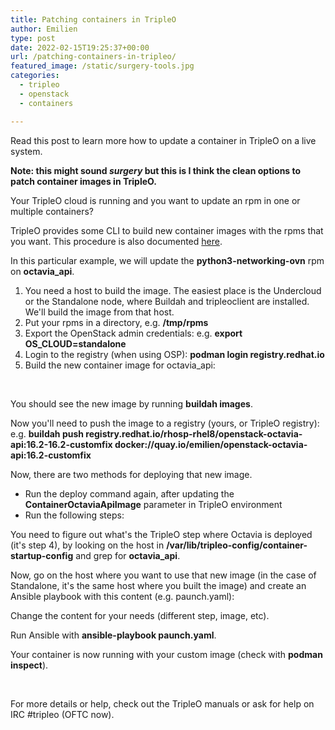 ```yaml
---
title: Patching containers in TripleO
author: Emilien
type: post
date: 2022-02-15T19:25:37+00:00
url: /patching-containers-in-tripleo/
featured_image: /static/surgery-tools.jpg
categories:
  - tripleo
  - openstack
  - containers

---
```

Read this post to learn more how to update a container in TripleO on a live system.

<!--more-->

**Note: this might sound _surgery_ but this is I think the clean options to patch container images in TripleO.**

Your TripleO cloud is running and you want to update an rpm in one or multiple containers?

TripleO provides some CLI to build new container images with the rpms that you want. This procedure is also documented [here][1].

In this particular example, we will update the **python3-networking-ovn** rpm on **octavia_api**.

  1. You need a host to build the image. The easiest place is the Undercloud or the Standalone node, where Buildah and tripleoclient are installed. We'll build the image from that host.
  2. Put your rpms in a directory, e.g. **/tmp/rpms**
  3. Export the OpenStack admin credentials: e.g. **export OS_CLOUD=standalone**
  4. Login to the registry (when using OSP): **podman login registry.redhat.io**
  5. Build the new container image for octavia_api:

 

You should see the new image by running **buildah images**.

Now you'll need to push the image to a registry (yours, or TripleO registry): e.g. **buildah push registry.redhat.io/rhosp-rhel8/openstack-octavia-api:16.2-16.2-customfix docker://quay.io/emilien/openstack-octavia-api:16.2-customfix**

Now, there are two methods for deploying that new image.

  * Run the deploy command again, after updating the **<span class="lval" data-reactid=".0.1.0.1.0:0.1.0.2.1">ContainerOctaviaApiImage</span>** parameter in TripleO environment
  * Run the following steps:

You need to figure out what's the TripleO step where Octavia is deployed (it's step 4), by looking on the host in **/var/lib/tripleo-config/container-startup-config** and grep for **octavia_api**.

Now, go on the host where you want to use that new image (in the case of Standalone, it's the same host where you built the image) and create an Ansible playbook with this content (e.g. paunch.yaml):

Change the content for your needs (different step, image, etc).

Run Ansible with **ansible-playbook paunch.yaml**.

Your container is now running with your custom image (check with **podman inspect**).

 

For more details or help, check out the TripleO manuals or ask for help on IRC #tripleo (OFTC now).

 [1]: https://docs.openstack.org/project-deploy-guide/tripleo-docs/latest/deployment/container_image_prepare.html#building-hotfixed-containers
